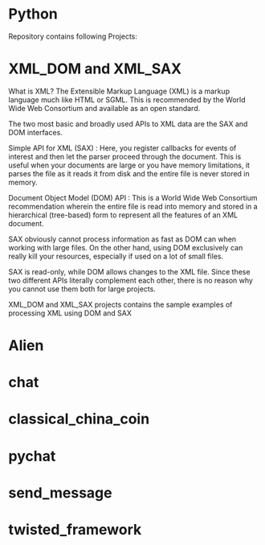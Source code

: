 # Python
Repository contains following Projects:

# XML_DOM and XML_SAX
What is XML?
The Extensible Markup Language (XML) is a markup language much like HTML or SGML. This is recommended by the World Wide Web Consortium and available as an open standard.

The two most basic and broadly used APIs to XML data are the SAX and DOM interfaces.

Simple API for XML (SAX) : Here, you register callbacks for events of interest and then let the parser proceed through the document. This is useful when your documents are large or you have memory limitations, it parses the file as it reads it from disk and the entire file is never stored in memory.

Document Object Model (DOM) API : This is a World Wide Web Consortium recommendation wherein the entire file is read into memory and stored in a hierarchical (tree-based) form to represent all the features of an XML document.

SAX obviously cannot process information as fast as DOM can when working with large files. On the other hand, using DOM exclusively can really kill your resources, especially if used on a lot of small files.

SAX is read-only, while DOM allows changes to the XML file. Since these two different APIs literally complement each other, there is no reason why you cannot use them both for large projects.

XML_DOM and XML_SAX projects contains the sample examples of processing XML using DOM and SAX

# Alien

# chat


# classical_china_coin

# pychat

# send_message

# twisted_framework
